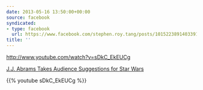```yaml
---
date: 2013-05-16 13:50:00+00:00
source: facebook
syndicated:
- type: facebook
  url: https://www.facebook.com/stephen.roy.tang/posts/10152238914033912
title: ''
---
```


http://www.youtube.com/watch?v=sDkC_EkEUCg

[J.J. Abrams Takes Audience Suggestions for Star Wars](https://www.youtube.com/watch?v=sDkC_EkEUCg)



{{% youtube sDkC_EkEUCg %}}